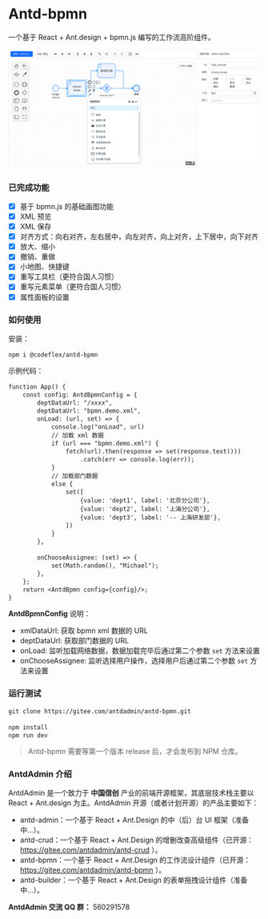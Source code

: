 # Antd-bpmn

一个基于 React + Ant.design + bpmn.js 编写的工作流高阶组件。

![](./docs/assets/images/01.png)


### 已完成功能
- [x] 基于 bpmn.js 的基础画图功能
- [x] XML 预览
- [x] XML 保存
- [x] 对齐方式：向右对齐，左右居中，向左对齐，向上对齐，上下居中，向下对齐
- [x] 放大、缩小
- [x] 撤销、重做
- [x] 小地图、快捷键
- [x] 重写工具栏（更符合国人习惯）
- [x] 重写元素菜单（更符合国人习惯）
- [x] 属性面板的设置

### 如何使用

安装：

```shell
npm i @codeflex/antd-bpmn
```

示例代码：

```tsx
function App() {
    const config: AntdBpmnConfig = {
        deptDataUrl: "/xxxx",
        deptDataUrl: "bpmn.demo.xml",
        onLoad: (url, set) => {
            console.log("onLoad", url)
            // 加载 xml 数据
            if (url === "bpmn.demo.xml") {
                fetch(url).then(response => set(response.text()))
                    .catch(err => console.log(err));
            }
            // 加载部门数据
            else {
                set([
                    {value: 'dept1', label: '北京分公司'},
                    {value: 'dept2', label: '上海分公司'},
                    {value: 'dept3', label: '-- 上海研发部'},
                ])
            }
        },

        onChooseAssignee: (set) => {
            set(Math.random(), "Michael");
        },
    };
    return <AntdBpmn config={config}/>;
}
```

**AntdBpmnConfig** 说明：

- xmlDataUrl: 获取 bpmn xml 数据的 URL
- deptDataUrl: 获取部门数据的 URL
- onLoad: 监听加载网络数据，数据加载完毕后通过第二个参数 `set` 方法来设置
- onChooseAssignee: 监听选择用户操作，选择用户后通过第二个参数 `set` 方法来设置




### 运行测试

```shell
git clone https://gitee.com/antdadmin/antd-bpmn.git

npm install
npm run dev
```

> Antd-bpmn 需要等第一个版本 release 后，才会发布到 NPM 仓库。

### AntdAdmin 介绍

AntdAdmin 是一个致力于 **中国信创** 产业的前端开源框架，其底层技术栈主要以 React + Ant.design 为主。AntdAdmin 开源（或者计划开源）的产品主要如下：


- antd-admin：一个基于 React + Ant.Design 的中（后）台 UI 框架（准备中...）。
- antd-crud：一个基于 React + Ant.Design 的增删改查高级组件（已开源：https://gitee.com/antdadmin/antd-crud ）。
- antd-bpmn：一个基于 React + Ant.Design 的工作流设计组件（已开源：https://gitee.com/antdadmin/antd-bpmn ）。
- antd-builder：一个基于 React + Ant.Design 的表单拖拽设计组件（准备中...）。


**AntdAdmin 交流 QQ 群：** 560291578
